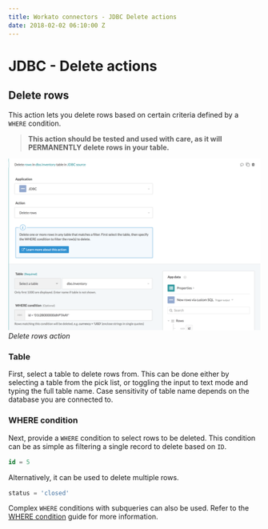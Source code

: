 ```yaml
---
title: Workato connectors - JDBC Delete actions
date: 2018-02-02 06:10:00 Z
---
```


# JDBC - Delete actions

## Delete rows

This action lets you delete rows based on certain criteria defined by a ` WHERE` condition.

> **This action should be tested and used with care, as it will PERMANENTLY delete rows in your table.**

![Delete action](/assets/images/jdbc/delete-rows-action.png)
*Delete rows action*

### Table
First, select a table to delete rows from. This can be done either by selecting a table from the pick list, or toggling the input to text mode and typing the full table name. Case sensitivity of table name depends on the database you are connected to.

### WHERE condition
Next, provide a `WHERE` condition to select rows to be deleted. This condition can be as simple as filtering a single record to delete based on `ID`.

```sql
id = 5
```

Alternatively, it can be used to delete multiple rows.

```sql
status = 'closed'
```

Complex `WHERE` conditions with subqueries can also be used. Refer to the [WHERE condition](/connectors/mssql.md#where-condition) guide for more information.
